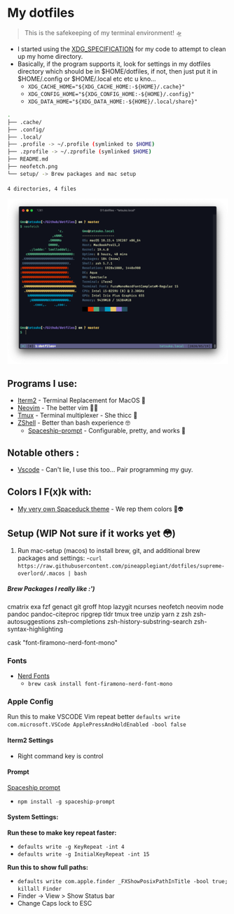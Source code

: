 # My dotfiles

> This is the safekeeping of my terminal environment! 🛸

* I started using the [XDG_SPECIFICATION](https://specifications.freedesktop.org/basedir-spec/basedir-spec-latest.html) for my code to attempt to clean up my home directory.
* Basically, if the program supports it, look for settings in my dotfiles directory which should be in $HOME/dotfiles, if not, then just put it in $HOME/.config or $HOME/.local etc etc u kno...
    * `XDG_CACHE_HOME="${XDG_CACHE_HOME:-${HOME}/.cache}"`
    * `XDG_CONFIG_HOME="${XDG_CONFIG_HOME:-${HOME}/.config}"`
    * `XDG_DATA_HOME="${XDG_DATA_HOME:-${HOME}/.local/share}"`

```bash
.
├── .cache/
├── .config/
├── .local/
├── .profile -> ~/.profile (symlinked to $HOME)
├── .zprofile -> ~/.zprofile (symlinked $HOME)
├── README.md
├── neofetch.png
└── setup/ -> Brew packages and mac setup 

4 directories, 4 files

```

[sysinfo]: ./neofetch.png "A Neofetch screenshot of my mac system"

![Neofetch information][sysinfo]

## Programs I use:

- [Iterm2](https://www.iterm2.com "Iterm's homepage") - Terminal Replacement for MacOS 💁
- [Neovim](https://neovim.io "NeoVim's Homepage") - The better vim 👀🔥
- [Tmux](https://github.com/tmux/tmux/wiki "Tmux's Homepage") - Terminal multiplexer - She thicc 🍑
- [ZShell](http://zsh.sourceforge.net/ "The Z shell's Homepage") - Better than bash experience 🤓
  - [Spaceship-prompt](https://github.com/denysdovhan/spaceship-prompt) - Configurable, pretty, and works 🚀


## Notable others :

- [Vscode](https://code.visualstudio.com "VSCode's homepage") - Can't lie, I use this too... Pair programming my guy.

## Colors I F(x)k with:

- [My very own Spaceduck theme](https://github.com/pineapplegiant/spaceduck-theme "My Personal Color scheme :3") - We rep them colors 🦆👽

## Setup (WIP Not sure if it works yet 😳)

1. Run mac-setup (macos) to install brew, git, and additional brew packages and settings:
    -`curl https://raw.githubusercontent.com/pineapplegiant/dotfiles/supreme-overlord/.macos | bash`

##### Brew Packages I really like :')

cmatrix
exa
fzf
genact
git
groff
htop
lazygit
ncurses
neofetch
neovim
node
pandoc
pandoc-citeproc
ripgrep
tldr
tmux
tree
unzip
yarn
z
zsh
zsh-autosuggestions
zsh-completions
zsh-history-substring-search
zsh-syntax-highlighting

cask "font-firamono-nerd-font-mono"

### Fonts

- [Nerd Fonts](https://github.com/ryanoasis/nerd-fonts)
    - `brew cask install font-firamono-nerd-font-mono`

### Apple Config

Run this to make VSCODE Vim repeat better
`defaults write com.microsoft.VSCode ApplePressAndHoldEnabled -bool false`

#### Iterm2 Settings

* Right command key is control

#### Prompt

[Spaceship prompt](https://github.com/denysdovhan/spaceship-prompt)
  - `npm install -g spaceship-prompt`


#### System Settings:

**Run these to make key repeat faster:**
- `defaults write -g KeyRepeat -int 4`
- `defaults write -g InitialKeyRepeat -int 15`

**Run this to show full paths:**
- `defaults write com.apple.finder _FXShowPosixPathInTitle -bool true; killall Finder`
- Finder -> View > Show Status bar
- Change Caps lock to ESC
